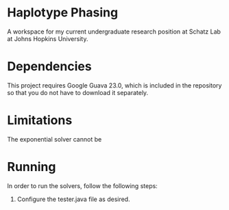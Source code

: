 # Haplotype Phasing
A workspace for my current undergraduate research position at Schatz Lab at Johns Hopkins University.

# Dependencies
This project requires Google Guava 23.0, which is included in the repository so that you do not have to download it separately.

# Limitations
The exponential solver cannot be 

# Running
In order to run the solvers, follow the following steps:

1. Configure the tester.java file as desired.
